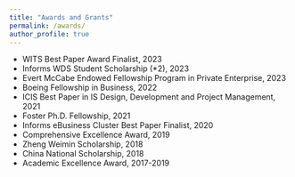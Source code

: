 ```yaml
---
title: "Awards and Grants"
permalink: /awards/
author_profile: true
---
```


- WITS Best Paper Award Finalist, 2023
- Informs WDS Student Scholarship (*2), 2023
- Evert McCabe Endowed Fellowship Program in Private Enterprise, 2023
- Boeing Fellowship in Business, 2022
- ICIS Best Paper in IS Design, Development and Project Management, 2021
- Foster Ph.D. Fellowship, 2021
- Informs eBusiness Cluster Best Paper Finalist, 2020
- Comprehensive Excellence Award, 2019
- Zheng Weimin Scholarship, 2018
- China National Scholarship, 2018
- Academic Excellence Award, 2017-2019

<!-- {{ post.date | date: '%m %d, %Y' }} -->
